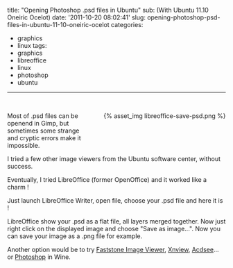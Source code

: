 title: "Opening Photoshop .psd files in Ubuntu"
sub:  (With Ubuntu 11.10 Oneiric Ocelot)
date: '2011-10-20 08:02:41'
slug: opening-photoshop-psd-files-in-ubuntu-11-10-oneiric-ocelot
categories:
- graphics
- linux
tags:
- graphics
- libreoffice
- linux
- photoshop
- ubuntu
---

&nbsp;
<!--more-->

<div style="float: right; margin: 0 0 40px 40px">
{% asset_img libreoffice-save-psd.png %}
</div>


Most of .psd files can be openend in Gimp, but sometimes some strange and cryptic errors make it impossible.



I tried a few other image viewers from the Ubuntu software center, without success.

Eventually, I tried LibreOffice (former OpenOffice) and it worked like a charm !


Just launch LibreOffice Writer, open file, choose your .psd file and here it is !

LibreOffice show your .psd as a  flat file, all layers merged together. Now just right click on the displayed image and choose "Save as image...". Now you can save your image as a .png file for example.

Another option would be to try [Faststone Image Viewer](http://appdb.winehq.org/objectManager.php?sClass=application&iId=3415), [Xnview](http://appdb.winehq.org/objectManager.php?sClass=application&iId=1927), [Acdsee](http://appdb.winehq.org/objectManager.php?sClass=application&iId=299)... or [Photoshop](http://appdb.winehq.org/appview.php?appId=17) in Wine.

